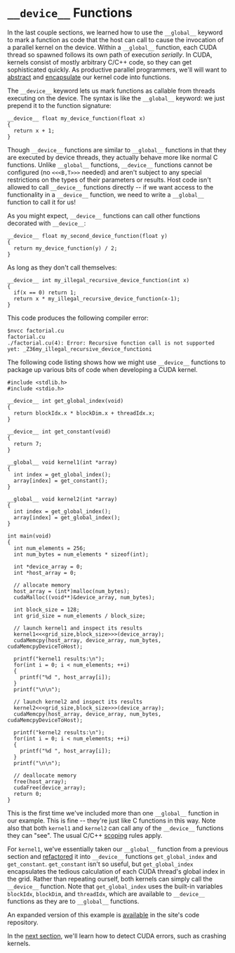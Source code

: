 # `__device__` Functions #

In the last couple sections, we learned how to use the `__global__` keyword to mark a function as code that the host can call to cause the invocation of a parallel kernel on the device. Within a `__global__` function, each CUDA thread so spawned follows its own path of execution _serially_.  In CUDA, kernels consist of mostly arbitrary C/C++ code, so they can get sophisticated quickly.  As productive parallel programmers, we'll will want to [abstract](http://en.wikipedia.org/wiki/Abstraction_(computer_science)) and [encapsulate](http://en.wikipedia.org/wiki/Information_hiding) our kernel code into functions.

The `__device__` keyword lets us mark functions as callable from threads executing on the device.  The syntax is like the `__global__` keyword: we just prepend it to the function signature:

```
__device__ float my_device_function(float x)
{
  return x + 1;
}
```

Though `__device__` functions are similar to `__global__` functions in that they are executed by device threads, they actually behave more like normal C functions.  Unlike `__global__` functions, `__device__` functions cannot be configured (no `<<<B,T>>>` needed) and aren't subject to any special restrictions on the types of their parameters or results.  Host code isn't allowed to call `__device__` functions directly -- if we want access to the functionality in a `__device__` function, we need to write a `__global__` function to call it for us!

As you might expect, `__device__` functions can call other functions decorated with `__device__`:

```
__device__ float my_second_device_function(float y)
{
  return my_device_function(y) / 2;
}
```

As long as they don't call themselves:

```
__device__ int my_illegal_recursive_device_function(int x)
{
  if(x == 0) return 1;
  return x * my_illegal_recursive_device_function(x-1);
}
```

This code produces the following compiler error:

```
$nvcc factorial.cu
factorial.cu
./factorial.cu(4): Error: Recursive function call is not supported yet: _Z36my_illegal_recursive_device_functioni
```

The following code listing shows how we might use `__device__` functions to package up various bits of code when developing a CUDA kernel.

```
#include <stdlib.h>
#include <stdio.h>

__device__ int get_global_index(void)
{
  return blockIdx.x * blockDim.x + threadIdx.x;
}

__device__ int get_constant(void)
{
  return 7;
}

__global__ void kernel1(int *array)
{
  int index = get_global_index();
  array[index] = get_constant();
}

__global__ void kernel2(int *array)
{
  int index = get_global_index();
  array[index] = get_global_index();
}

int main(void)
{
  int num_elements = 256;
  int num_bytes = num_elements * sizeof(int);

  int *device_array = 0;
  int *host_array = 0;

  // allocate memory
  host_array = (int*)malloc(num_bytes);
  cudaMalloc((void**)&device_array, num_bytes);

  int block_size = 128;
  int grid_size = num_elements / block_size;

  // launch kernel1 and inspect its results
  kernel1<<<grid_size,block_size>>>(device_array);
  cudaMemcpy(host_array, device_array, num_bytes, cudaMemcpyDeviceToHost);

  printf("kernel1 results:\n");
  for(int i = 0; i < num_elements; ++i)
  {
    printf("%d ", host_array[i]);
  }
  printf("\n\n");

  // launch kernel2 and inspect its results
  kernel2<<<grid_size,block_size>>>(device_array);
  cudaMemcpy(host_array, device_array, num_bytes, cudaMemcpyDeviceToHost);

  printf("kernel2 results:\n");
  for(int i = 0; i < num_elements; ++i)
  {
    printf("%d ", host_array[i]);
  }
  printf("\n\n");

  // deallocate memory
  free(host_array);
  cudaFree(device_array);
  return 0;
}
```

This is the first time we've included more than one `__global__` function in our example.  This is fine -- they're just like C functions in this way.  Note also that both `kernel1` and `kernel2` can call any of the `__device__` functions they can "see".  The usual C/C++ [scoping](http://en.wikipedia.org/wiki/Scope_(programming)) rules apply.

For `kernel1`, we've essentially taken our `__global__` function from a previous section and [refactored](http://en.wikipedia.org/wiki/Refactoring) it into `__device__` functions `get_global_index` and `get_constant`.  `get_constant` isn't so useful, but `get_global_index` encapsulates the tedious calculation of each CUDA thread's global index in the grid.  Rather than repeating ourself, both kernels can simply call the `__device__` function.  Note that `get_global_index` uses the built-in variables `blockIdx`, `blockDim`, and `threadIdx`, which are available to `__device__` functions as they are to `__global__` functions.

An expanded version of this example is [available](http://code.google.com/p/stanford-cs193g-sp2010/source/browse/trunk/tutorials/device_functions.cu) in the site's code repository.

In the [next section](TutorialWhenSomethingGoesWrong.md), we'll learn how to detect CUDA errors, such as crashing kernels.